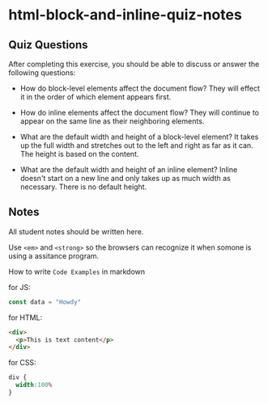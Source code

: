 # html-block-and-inline-quiz-notes

## Quiz Questions

After completing this exercise, you should be able to discuss or answer the following questions:

- How do block-level elements affect the document flow?
  They will effect it in the order of which element appears first.

- How do inline elements affect the document flow?
  They will continue to appear on the same line as their neighboring elements.

- What are the default width and height of a block-level element?
  It takes up the full width and stretches out to the left and right as far as it can.
  The height is based on the content.

- What are the default width and height of an inline element?
  Inline doesn't start on a new line and only takes up as much width as necessary.
  There is no default height.
## Notes

All student notes should be written here.

  Use ```<em>``` and ```<strong>``` so the browsers can recognize it when
  somone is using a assitance program.


How to write `Code Examples` in markdown

for JS:
```javascript
const data = "Howdy"
```

for HTML:
```html
<div>
  <p>This is text content</p>
</div>
```

for CSS:
```css
div {
  width:100%
}
```
